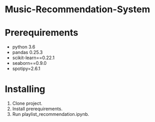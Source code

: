 # Music-Recommendation-System
# Prerequirements
   - python 3.6
   - pandas 0.25.3
   - scikit-learn==0.22.1
   - seaborn==0.9.0
   - spotipy=2.6.1

# Installing
1. Clone project.
2. Install prerequirements.
3. Run playlist_recommendation.ipynb.
